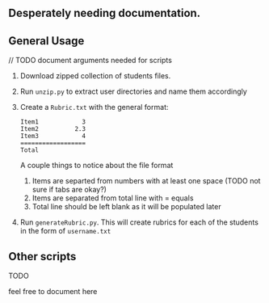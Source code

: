 Desperately needing documentation.
-----

General Usage
-----
// TODO document arguments needed for scripts

1. Download zipped collection of students files.
2. Run `unzip.py` to extract user directories and name them accordingly
3. Create a `Rubric.txt` with the general format:

	```
	Item1            3
	Item2          2.3
	Item3            4
	==================
	Total 
	```

	A couple things to notice about the file format
	1. Items are separted from numbers with at least one space (TODO not sure if
	   tabs are okay?)
	2. Items are separated from total line with = equals
	3. Total line should be left blank as it will be populated later

4. Run `generateRubric.py`.  This will create rubrics for each of the students
   in the form of `username.txt`


Other scripts
-------
TODO

feel free to document here


